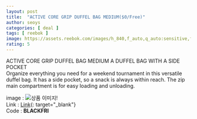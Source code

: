 ```yaml
---
layout: post
title:  "ACTIVE CORE GRIP DUFFEL BAG MEDIUM($0/Free)"
author: seoys
categories: [ deal ]
tags: [ reebok ]
image: https://assets.reebok.com/images/h_840,f_auto,q_auto:sensitive,fl_lossy/e4b8b8047f6c4ad68f8cabc100eaa696_9366/Active_Core_Grip_Duffel_Bag_Medium_Burgundy_GH0356_01_standard.jpg
rating: 5
---
```


ACTIVE CORE GRIP DUFFEL BAG MEDIUM
A DUFFEL BAG WITH A SIDE POCKET<br>
Organize everything you need for a weekend tournament in this versatile duffel bag. It has a side pocket, so a snack is always within reach. The zip main compartment is for easy loading and unloading.

image : ![상품 이미지!](https://seoys.github.io/deals/assets/images/deal/2020112601.png)<br>
Link : [Link](https://www.reebok.com/us/black_friday-free_bag){: target="_blank"}<br>
Code : <strong>BLACKFRI</strong>
